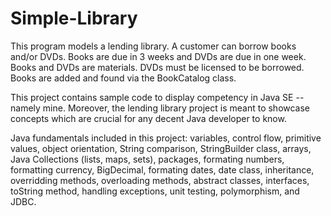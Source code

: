 # Simple-Library
This program models a lending library.  A customer can borrow books and/or DVDs.  Books are due in 3 weeks and DVDs are due in one week.  Books and DVDs are materials.  DVDs must be licensed to be borrowed.  Books are added and found via the BookCatalog class.  

This project contains sample code to display competency in Java SE -- namely mine. Moreover, the lending library project is meant to showcase concepts which are crucial for any decent Java developer to know.  

Java fundamentals included in this project: variables, control flow, primitive values, object orientation, String comparison, StringBuilder class, arrays, Java Collections (lists, maps, sets), packages, formating numbers, formatting currency, BigDecimal, formating dates, date class, inheritance, overridding methods, overloading methods, abstract classes, interfaces, toString method, handling exceptions, unit testing, polymorphism, and JDBC. 
